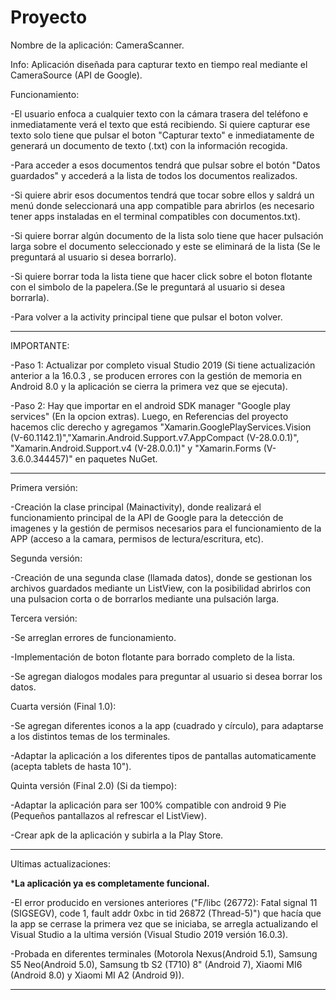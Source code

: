 # Proyecto

Nombre de la aplicación: CameraScanner.

Info:
Aplicación diseñada para capturar texto en tiempo real mediante el CameraSource (API de Google). 

Funcionamiento:

-El usuario enfoca a cualquier texto con la cámara trasera del teléfono e inmediatamente verá el texto que está recibiendo. Si quiere capturar ese texto solo tiene que pulsar el boton "Capturar texto" e inmediatamente de generará un documento de texto (.txt) con la información recogida.

-Para acceder a esos documentos tendrá que pulsar sobre el botón "Datos guardados" y accederá a la lista de todos los documentos realizados. 

-Si quiere abrir esos documentos tendrá que tocar sobre ellos y saldrá un menú donde seleccionará una app compatible para abrirlos (es necesario tener apps instaladas en el terminal compatibles con documentos.txt).

-Si quiere borrar algún documento de la lista solo tiene que hacer pulsación larga sobre el documento seleccionado y este se eliminará de la lista (Se le preguntará al usuario si desea borrarlo).

-Si quiere borrar toda la lista tiene que hacer click sobre el boton flotante con el simbolo de la papelera.(Se le preguntará al usuario si desea borrarla).

-Para volver a la activity principal tiene que pulsar el boton volver.

----------------------------------------------------------------------------------------------------------------------------------------
IMPORTANTE:

-Paso 1: Actualizar por completo visual Studio 2019 (Si tiene actualización anterior a la 16.0.3 , se producen errores con la gestión de memoria en Android 8.0 y la aplicación se cierra la primera vez que se ejecuta).

-Paso 2: Hay que importar en el android SDK manager "Google play services" (En la opcion extras). Luego, en Referencias del proyecto
hacemos clic derecho y agregamos "Xamarin.GooglePlayServices.Vision (V-60.1142.1)","Xamarin.Android.Support.v7.AppCompact (V-28.0.0.1)",
"Xamarin.Android.Support.v4 (V-28.0.0.1)" y  "Xamarin.Forms (V-3.6.0.344457)" en paquetes NuGet.


----------------------------------------------------------------------------------------------------------------------------------------


Primera versión: 

-Creación la clase principal (Mainactivity), donde realizará el funcionamiento principal de la API de Google para la detección de imagenes y la gestión de permisos necesarios para el funcionamiento de la APP (acceso a la camara, permisos de lectura/escritura, etc).



Segunda versión: 

-Creación de una segunda clase (llamada datos), donde se gestionan los archivos guardados mediante un ListView, con la posibilidad abrirlos con una pulsacion corta o de borrarlos mediante una pulsación larga.



Tercera versión:

-Se arreglan errores de funcionamiento.

-Implementación de boton flotante para borrado completo de la lista.

-Se agregan dialogos modales para preguntar al usuario si desea borrar los datos.



Cuarta versión (Final 1.0):

-Se agregan diferentes iconos a la app (cuadrado y círculo), para adaptarse a los distintos temas de los terminales.

-Adaptar la aplicación a los diferentes tipos de pantallas automaticamente (acepta tablets de hasta 10").



Quinta versión (Final 2.0) (Si da tiempo):

-Adaptar la aplicación para ser 100% compatible con android 9 Pie (Pequeños pantallazos al refrescar el ListView).

-Crear apk de la aplicación y subirla a la Play Store.



----------------------------------------------------------------------------------------------------------------------------------------
Ultimas actualizaciones:

*****La aplicación ya es completamente funcional.****

-El error producido en versiones anteriores ("F/libc (26772): Fatal signal 11 (SIGSEGV), code 1, fault addr 0xbc in tid 26872 (Thread-5)") que hacía que la app se cerrase la primera vez que se iniciaba, se arregla actualizando el Visual Studio a la ultima versión (Visual Studio 2019 versión 16.0.3).

-Probada en diferentes terminales (Motorola Nexus(Android 5.1), Samsung S5 Neo(Android 5.0), Samsung tb S2 (T710) 8" (Android 7), Xiaomi MI6 (Android 8.0) y Xiaomi MI A2 (Android 9)).

----------------------------------------------------------------------------------------------------------------------------------------

